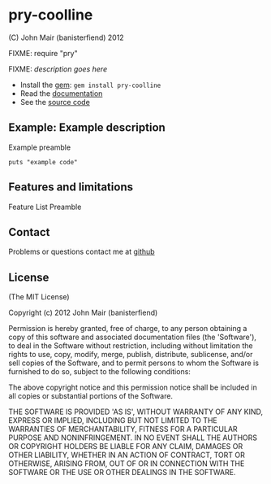 pry-coolline
===========

(C) John Mair (banisterfiend) 2012

FIXME: require "pry"

FIXME: _description goes here_

* Install the [gem](https://rubygems.org/gems/pry-coolline): `gem install pry-coolline`
* Read the [documentation](http://rdoc.info/github/banister/pry-coolline/master/file/README.md)
* See the [source code](http://github.com/banister/pry-coolline)

Example: Example description
--------

Example preamble

    puts "example code"

Features and limitations
-------------------------

Feature List Preamble

Contact
-------

Problems or questions contact me at [github](http://github.com/banister)


License
-------

(The MIT License)

Copyright (c) 2012 John Mair (banisterfiend)

Permission is hereby granted, free of charge, to any person obtaining
a copy of this software and associated documentation files (the
'Software'), to deal in the Software without restriction, including
without limitation the rights to use, copy, modify, merge, publish,
distribute, sublicense, and/or sell copies of the Software, and to
permit persons to whom the Software is furnished to do so, subject to
the following conditions:

The above copyright notice and this permission notice shall be
included in all copies or substantial portions of the Software.

THE SOFTWARE IS PROVIDED 'AS IS', WITHOUT WARRANTY OF ANY KIND,
EXPRESS OR IMPLIED, INCLUDING BUT NOT LIMITED TO THE WARRANTIES OF
MERCHANTABILITY, FITNESS FOR A PARTICULAR PURPOSE AND NONINFRINGEMENT.
IN NO EVENT SHALL THE AUTHORS OR COPYRIGHT HOLDERS BE LIABLE FOR ANY
CLAIM, DAMAGES OR OTHER LIABILITY, WHETHER IN AN ACTION OF CONTRACT,
TORT OR OTHERWISE, ARISING FROM, OUT OF OR IN CONNECTION WITH THE
SOFTWARE OR THE USE OR OTHER DEALINGS IN THE SOFTWARE.
